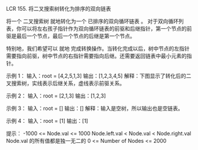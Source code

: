 LCR 155. 将二叉搜索树转化为排序的双向链表

将一个 二叉搜索树 就地转化为一个 已排序的双向循环链表 。
对于双向循环列表，你可以将左右孩子指针作为双向循环链表的前驱和后继指针，第一个节点的前驱是最后一个节点，最后一个节点的后继是第一个节点。

特别地，我们希望可以 就地 完成转换操作。当转化完成以后，树中节点的左指针需要指向前驱，树中节点的右指针需要指向后继。还需要返回链表中最小元素的指针。

示例 1：
输入：root = [4,2,5,1,3] 
输出：[1,2,3,4,5]
解释：下图显示了转化后的二叉搜索树，实线表示后继关系，虚线表示前驱关系。

示例 2：
输入：root = [2,1,3]
输出：[1,2,3]

示例 3：
输入：root = []
输出：[]
解释：输入是空树，所以输出也是空链表。

示例 4：
输入：root = [1]
输出：[1]

提示：
-1000 <= Node.val <= 1000
Node.left.val < Node.val < Node.right.val
Node.val 的所有值都是独一无二的
0 <= Number of Nodes <= 2000
